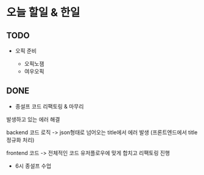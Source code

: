 # 오늘 할일 & 한일

## TODO

- 오픽 준비

  - 오픽노잼
  - 여우오픽

## DONE

- 종설프 코드 리팩토링 & 마무리

발생하고 있는 에러 해결

backend 코드 로직
-> json형태로 넘어오는 title에서 에러 발생 (프론트엔드에서 title 정규화 처리)

frontend 코드
-> 전체적인 코드 유저플로우에 맞게 합치고 리팩토링 진행

- 6시 종설프 수업
